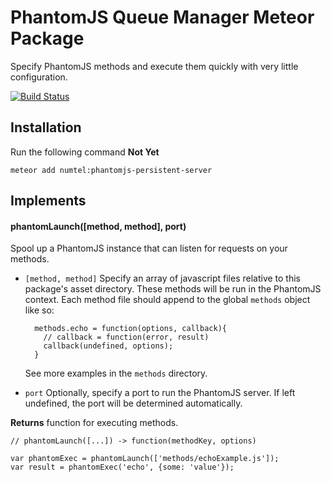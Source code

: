 # PhantomJS Queue Manager Meteor Package

Specify PhantomJS methods and execute them quickly with very little configuration.

[![Build Status](https://travis-ci.org/numtel/phantomjs-persistent-server.svg?branch=master)](https://travis-ci.org/numtel/phantomjs-persistent-server)

## Installation

Run the following command **Not Yet**

    meteor add numtel:phantomjs-persistent-server

## Implements

#### phantomLaunch([method, method], port)

Spool up a PhantomJS instance that can listen for requests on your methods.

* `[method, method]` Specify an array of javascript files relative to this package's asset directory. These methods will be run in the PhantomJS context. Each method file should append to the global `methods` object like so:

        methods.echo = function(options, callback){
          // callback = function(error, result)
          callback(undefined, options);
        }

    See more examples in the `methods` directory.

* `port` Optionally, specify a port to run the PhantomJS server. If left undefined, the port will be determined automatically.

**Returns** function for executing methods.

    // phantomLaunch([...]) -> function(methodKey, options)

    var phantomExec = phantomLaunch(['methods/echoExample.js']);
    var result = phantomExec('echo', {some: 'value'});

